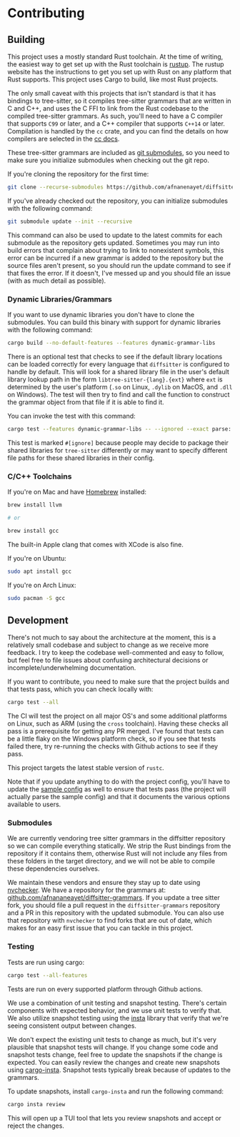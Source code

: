 # Contributing

## Building

This project uses a mostly standard Rust toolchain. At the time of writing, the
easiest way to get set up with the Rust toolchain is
[rustup](https://rustup.rs/). The rustup website has the instructions to get
you set up with Rust on any platform that Rust supports. This project uses
Cargo to build, like most Rust projects.

The only small caveat with this projects that isn't standard is that it has
bindings to tree-sitter, so it compiles tree-sitter grammars that are written
in C and C++, and uses the C FFI to link from the Rust codebase to the
compiled tree-sitter grammars. As such, you'll need to have a C compiler that
supports `C99` or later, and a C++ compiler that supports `C++14` or later.
Compilation is handled by the `cc` crate, and you can find the details on how
compilers are selected in the [cc docs](https://docs.rs/cc).

These tree-sitter grammars are included as [git
submodules](https://git-scm.com/book/en/v2/Git-Tools-Submodules), so you need
to make sure you initialize submodules when checking out the git repo.

If you're cloning the repository for the first time:

```sh
git clone --recurse-submodules https://github.com/afnanenayet/diffsitter.git
```

If you've already checked out the repository, you can initialize submodules
with the following command:

```sh
git submodule update --init --recursive
```

This command can also be used to update to the latest commits for each
submodule as the repository gets updated. Sometimes you may run into build
errors that complain about trying to link to nonexistent symbols, this error
can be incurred if a new grammar is added to the repository but the source
files aren't present, so you should run the update command to see if that fixes
the error. If it doesn't, I've messed up and you should file an issue
(with as much detail as possible).

### Dynamic Libraries/Grammars

If you want to use dynamic libraries you don't have to clone the submodules.
You can build this binary with support for dynamic libraries with the following
command:

```sh
cargo build --no-default-features --features dynamic-grammar-libs
```

There is an optional test that checks to see if the default library locations
can be loaded correctly for every language that `diffsitter` is configured to
handle by default. This will look for a shared library file in the user's
default library lookup path in the form `libtree-sitter-{lang}.{ext}` where
`ext` is determined by the user's platform (`.so` on Linux, `.dylib` on MacOS,
and `.dll` on Windows). The test will then try to find and call the function to
construct the grammar object from that file if it is able to find it.

You can invoke the test with this command:

```sh
cargo test --features dynamic-grammar-libs -- --ignored --exact parse::tests::dynamic_load_parsers
```

This test is marked `#[ignore]` because people may decide to package their
shared libraries for `tree-sitter` differently or may want to specify different
file paths for these shared libraries in their config.

### C/C++ Toolchains

If you're on Mac and have [Homebrew](https://brew.sh) installed:

```sh
brew install llvm

# or

brew install gcc
```

The built-in Apple clang that comes with XCode is also fine.

If you're on Ubuntu:

```sh
sudo apt install gcc
```

If you're on Arch Linux:

```sh
sudo pacman -S gcc
```

## Development

There's not much to say about the architecture at the moment, this is a
relatively small codebase and subject to change as we receive more feedback. I
try to keep the codebase well-commented and easy to follow, but feel free to
file issues about confusing architectural decisions or incomplete/underwhelming
documentation.

If you want to contribute, you need to make sure that the project builds and
that tests pass, which you can check locally with:

```sh
cargo test --all
```

The CI will test the project on all major OS's and some additional platforms on
Linux, such as ARM (using the `cross` toolchain). Having these checks all pass
is a prerequisite for getting any PR merged. I've found that tests can be a
little flaky on the Windows platform check, so if you see that tests failed
there, try re-running the checks with Github actions to see if they pass.

This project targets the latest stable version of `rustc`.

Note that if you update anything to do with the project config, you'll have to
update the [sample config](../assets/sample_config.json5) as well to ensure
that tests pass (the project will actually parse the sample config) and that
it documents the various options available to users.

### Submodules

We are currently vendoring tree sitter grammars in the diffsitter repository so
we can compile everything statically. We strip the Rust bindings from the
repository if it contains them, otherwise Rust will not include any files from
these folders in the target directory, and we will not be able to compile these
dependencies ourselves.

We maintain these vendors and ensure they stay up to date using
[nvchecker](https://github.com/lilydjwg/nvchecker). We have a repository for
the grammars at:
[github.com/afnananeayet/diffsitter-grammars](https://github.com/afnanenayet/diffsitter-grammars).
If you update a tree sitter fork, you should file a pull request in the
`diffsitter-grammars` repository and a PR in this repository with the updated
submodule. You can also use that repository with `nvchecker` to find
forks that are out of date, which makes for an easy first issue that you can
tackle in this project.

### Testing

Tests are run using cargo:

```sh
cargo test --all-features
```

Tests are run on every supported platform through Github actions.

We use a combination of unit testing and snapshot testing. There's certain
components with expected behavior, and we use unit tests to verify that. We
also utilize snapshot testing using the [insta](https://docs.rs/insta) library
that verify that we're seeing consistent output between changes.

We don't expect the existing unit tests to change as much, but it's very
plausible that snapshot tests will change. If you change some code and snapshot
tests change, feel free to update the snapshots if the change is expected. You
can easily review the changes and create new snapshots using
[cargo-insta](https://crates.io/crates/cargo-insta). Snapshot tests typically
break because of updates to the grammars.

To update snapshots, install `cargo-insta` and run the following command:

```sh
cargo insta review
```

This will open up a TUI tool that lets you review snapshots and accept or
reject the changes.
